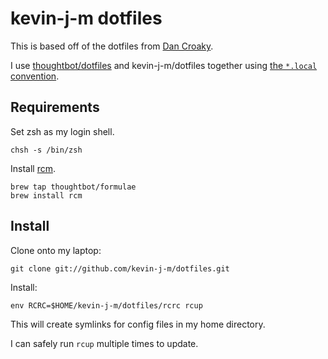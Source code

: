 kevin-j-m dotfiles
===============

This is based off of the dotfiles from [Dan Croaky](https://github.com/croaky/dotfiles).

I use [thoughtbot/dotfiles](https://github.com/thoughtbot/dotfiles) and
kevin-j-m/dotfiles together using [the `*.local` convention][dot-local].

[dot-local]: http://robots.thoughtbot.com/manage-team-and-personal-dotfiles-together-with-rcm

Requirements
------------

Set zsh as my login shell.

    chsh -s /bin/zsh

Install [rcm](https://github.com/mike-burns/rcm).

    brew tap thoughtbot/formulae
    brew install rcm

Install
-------

Clone onto my laptop:

    git clone git://github.com/kevin-j-m/dotfiles.git

Install:

    env RCRC=$HOME/kevin-j-m/dotfiles/rcrc rcup

This will create symlinks for config files in my home directory.

I can safely run `rcup` multiple times to update.
